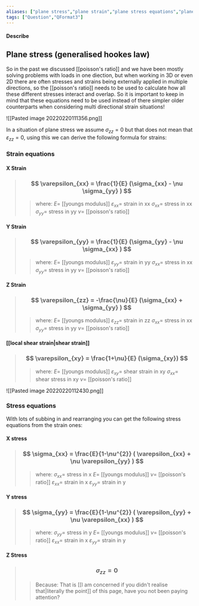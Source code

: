 ```yaml
---
aliases: ["plane stress","plane strain","plane stress equations","plane stain equations"]
tags: ["Question","QFormat3"]
---
```


#### Describe
## Plane stress (generalised hookes law)
So in the past we discussed [[poisson's ratio]] and we have been mostly solving problems with loads in one diection, but when working in 3D or even 2D there are often stresses and strains being externally applied in multiple directions, so the [[poisson's ratio]] needs to be used to calculate how all these different stresses interact and overlap. So it is important to keep in mind that these equations need to be used instead of there simpler older counterparts when considering multi directional strain situations!

![[Pasted image 20220220111356.png]]

In a situation of plane stress we assume $\sigma_{zz}=0$ but that does not mean that $\varepsilon_{zz}=0$, using this we can derive the following formula for strains:

### Strain equations

#### X Strain

> ### $$ \varepsilon_{xx} = \frac{1}{E} (\sigma_{xx} - \nu \sigma_{yy} ) $$ 
>> where:
>> $E=$ [[youngs modulus]]
>> $\varepsilon_{xx}=$ strain in xx
>> $\sigma_{xx}=$ stress in xx
>> $\sigma_{yy}=$ stress in yy
>> $\nu=$ [[poisson's ratio]]

#### Y Strain

> ### $$ \varepsilon_{yy} = \frac{1}{E} (\sigma_{yy} - \nu \sigma_{xx} ) $$ 
>> where:
>> $E=$ [[youngs modulus]]
>> $\varepsilon_{yy}=$ strain in yy
>> $\sigma_{xx}=$ stress in xx
>> $\sigma_{yy}=$ stress in yy
>> $\nu=$ [[poisson's ratio]]

#### Z Strain

> ### $$ \varepsilon_{zz} = -\frac{\nu}{E} (\sigma_{xx} + \sigma_{yy} ) $$ 
>> where:
>> $E=$ [[youngs modulus]]
>> $\varepsilon_{zz}=$ strain in zz
>> $\sigma_{xx}=$ stress in xx
>> $\sigma_{yy}=$ stress in yy
>> $\nu=$ [[poisson's ratio]]

#### [[local shear strain|shear strain]]

> ### $$ \varepsilon_{xy} = \frac{1+\nu}{E} (\sigma_{xy}) $$ 
>> where:
>> $E=$ [[youngs modulus]]
>> $\varepsilon_{xy}=$ shear strain in xy
>> $\sigma_{xx}=$ shear stress in xy
>> $\nu=$ [[poisson's ratio]]

![[Pasted image 20220220112430.png]]

### Stress equations
With lots of subbing in and rearranging you can get the following stress equations from the strain ones:

#### X stress

> ### $$ \sigma_{xx} = \frac{E}{1-\nu^{2}} ( \varepsilon_{xx} + \nu \varepsilon_{yy} ) $$ 
>> where:
>> $\sigma_{xx}=$ stress in x
>> $E=$ [[youngs modulus]]
>> $\nu=$ [[poisson's ratio]]
>> $\varepsilon_{xx}=$ strain in x
>> $\varepsilon_{yy}=$ strain in y

#### Y stress

> ### $$ \sigma_{yy} = \frac{E}{1-\nu^{2}} ( \varepsilon_{yy} + \nu \varepsilon_{xx} ) $$ 
>> where:
>> $\sigma_{yy}=$ stress in y
>> $E=$ [[youngs modulus]]
>> $\nu=$ [[poisson's ratio]]
>> $\varepsilon_{xx}=$ strain in x
>> $\varepsilon_{yy}=$ strain in y

#### Z Stress

> ### $$ \sigma_{zz} = 0 $$
>> Because:
>> That is [[I am concerned if you didn't realise that|literally the point]] of this page, have you not been paying attention?

